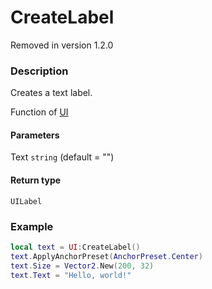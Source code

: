# CreateLabel

<div class="alert alert-danger">Removed in version 1.2.0</div>

### Description

Creates a text label.

Function of [UI](../../)

#### Parameters

Text `string` (default = "")

#### Return type

`UILabel`

### Example

```lua
local text = UI:CreateLabel()
text.ApplyAnchorPreset(AnchorPreset.Center)
text.Size = Vector2.New(200, 32)
text.Text = "Hello, world!"
```
